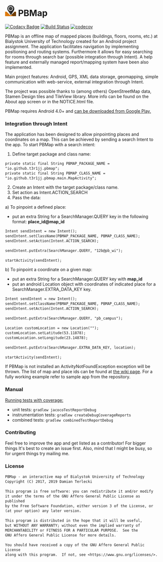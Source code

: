 # ![](app/src/main/res/mipmap-ldpi/ic_launcher.png) PBMap  

[![Codacy Badge](https://api.codacy.com/project/badge/Grade/cb0b81a801684f458360b84cef4fdbb3)](https://app.codacy.com/app/T3r1jj/PBMap?utm_source=github.com&utm_medium=referral&utm_content=T3r1jj/PBMap&utm_campaign=Badge_Grade_Dashboard)
[![Build Status](https://travis-ci.org/T3r1jj/PBMap.svg?branch=master)](https://travis-ci.org/T3r1jj/PBMap) [![codecov](https://codecov.io/gh/T3r1jj/PBMap/branch/master/graph/badge.svg)](https://codecov.io/gh/T3r1jj/PBMap)

PBMap is an offline map of mapped places (buildings, floors, rooms, etc.) at Bialystok University of Technology created for an Android project assignment. The application facilitates navigation by implementing positioning and routing systems. Furthermore it allows for easy searching for rooms through search bar (possible integration through Intent). A help feature and externally managed report/mapping system have been also implemented.

Main project features: Android, GPS, XML data storage, geomapping, simple communication with web-service, external integration through Intent.

The project was possible thanks to (among others) OpenStreetMap data, Stamen Design tiles and TileView library. More info can be found on the About app screen or in the NOTICE.html file.

PBMap requires Android 4.0+ and [can be downloaded from Google Play.](https://play.google.com/store/apps/details?id=io.github.t3r1jj.pbmap)

### Integration through Intent

The application has been designed to allow pinpointing places and coordinates on a map. This can be achieved by sending a search Intent to the app. To start PBMap with a search intent:

1. Define target package and class name:
````
private static final String PBMAP_PACKAGE_NAME = "io.github.t3r1jj.pbmap";
private static final String PBMAP_CLASS_NAME = "io.github.t3r1jj.pbmap.main.MapActivity";
````

2. Create an Intent with the target package/class name.
3. Set action as Intent.ACTION_SEARCH
4. Pass the data:

 a) To pinpoint a defined place:
  - put an extra String for a SearchManager.QUERY key in the following format: **place_id@map_id**
````
Intent sendIntent = new Intent();
sendIntent.setClassName(PBMAP_PACKAGE_NAME, PBMAP_CLASS_NAME);
sendIntent.setAction(Intent.ACTION_SEARCH);

sendIntent.putExtra(SearchManager.QUERY, "12b@pb_wi");

startActivity(sendIntent);
````
b) To pinpoint a coordinate on a given map:
 - put an extra String for a SearchManager.QUERY key with **map_id**
 - put an android Location object with coordinates of indicated place for a SearchManager.EXTRA_DATA_KEY key.
````
Intent sendIntent = new Intent();
sendIntent.setClassName(PBMAP_PACKAGE_NAME, PBMAP_CLASS_NAME);
sendIntent.setAction(Intent.ACTION_SEARCH);

sendIntent.putExtra(SearchManager.QUERY, "pb_campus");

Location customLocation = new Location("");
customLocation.setLatitude(53.11878);
customLocation.setLongitude(23.14878);

sendIntent.putExtra(SearchManager.EXTRA_DATA_KEY, location);

startActivity(sendIntent);
````

If PBMap is not installed an ActivityNotFoundException exception will be thrown. The list of map and place ids can be found at [the wiki page](https://github.com/T3r1jj/PBMap/wiki/Maps-and-places). For a fully working example refer to sample app from the repository.

### Manual

[Running tests with coverage:](https://github.com/vanniktech/gradle-android-junit-jacoco-plugin)  
- unit tests: ``gradlew jacocoTestReportDebug``  
- instrumentation tests: ``gradlew createDebugCoverageReports``  
- combined tests: ``gradlew combinedTestReportDebug``  

### Contributing

Feel free to improve the app and get listed as a contributor! For bigger things It's best to create an issue first. Also, mind that I might be busy,
so for urgent things try mailing me.

### License

    PBMap - an interactive map of Bialystok University of Technology
    Copyright (C) 2017, 2019 Damian Terlecki

    This program is free software: you can redistribute it and/or modify
    it under the terms of the GNU Affero General Public License as published
    by the Free Software Foundation, either version 3 of the License, or
    (at your option) any later version.

    This program is distributed in the hope that it will be useful,
    but WITHOUT ANY WARRANTY; without even the implied warranty of
    MERCHANTABILITY or FITNESS FOR A PARTICULAR PURPOSE.  See the
    GNU Affero General Public License for more details.

    You should have received a copy of the GNU Affero General Public License
    along with this program.  If not, see <https://www.gnu.org/licenses/>.